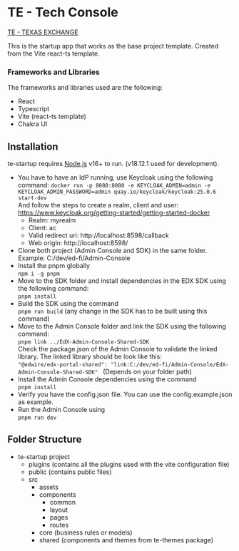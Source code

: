 # TE - Tech Console
[TE - TEXAS EXCHANGE](https://github.com/EdWire/TEE-UI-Prototype/blob/main/exchange.svg?raw=true)

This is the startup app that works as the base project template. Created
from the Vite react-ts template. 

### Frameworks and Libraries
The frameworks and libraries used are the following: 
- React 
- Typescript
- Vite (react-ts template)
- Chakra UI

## Installation
te-startup requires [Node.js](https://nodejs.org/) v16+ to run. (v18.12.1 used for development).

- You have to have an IdP running, use Keycloak using the following command:
  ```docker run -p 8080:8080 -e KEYCLOAK_ADMIN=admin -e KEYCLOAK_ADMIN_PASSWORD=admin quay.io/keycloak/keycloak:25.0.6 start-dev``` <br> And follow the steps to create a realm, client and user: https://www.keycloak.org/getting-started/getting-started-docker
  - Realm: myrealm
  - Client: ac
  - Valid redirect uri: http://localhost:8598/callback
  - Web origin: http://localhost:8598/
- Clone both project (Admin Console and SDK) in the same folder. Example: C:/dev/ed-fi/Admin-Console
- Install the pnpm globally <br>
  ```npm i -g pnpm```
- Move to the SDK folder and install dependencies in the EDX SDK using the following command: <br>
  ```pnpm install```
- Build the SDK using the command <br>
  ```pnpm run build``` 
  (any change in the SDK has to be built using this command)
- Move to the Admin Console folder and link the SDK using the following command: <br>
  ```pnpm link ../EdX-Admin-Console-Shared-SDK``` <br>
  Check the package.json of the Admin Console to validate the linked library. The linked library should be look like this:<br>```"@edwire/edx-portal-shared": "link:C:/dev/ed-fi/Admin-Console/EdX-Admin-Console-Shared-SDK" ``` (Depends on your folder path)
- Install the Admin Console dependencies using the command <br>
  ```pnpm install```
- Verify you have the config.json file. You can use the config.example.json as example.
- Run the Admin Console using <br>
  ```pnpm run dev```
  

## Folder Structure
- te-startup project
    - plugins (contains all the plugins used with the vite configuration file)
    - public (contains public files)
    - src
        - assets
        - components
            - common
            - layout
            - pages
            - routes
        - core (business rules or models)
        - shared (components and themes from te-themes package)